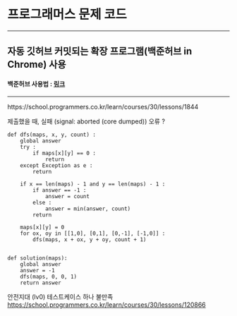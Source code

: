 # 프로그래머스 문제 코드
<hr>

## 자동 깃허브 커밋되는 확장 프로그램(백준허브 in Chrome) 사용
#### 백준허브 사용법 : [링크](https://velog.io/@flaxinger/%EB%B0%B1%EC%A4%80%ED%97%88%EB%B8%8C-%EC%82%AC%EC%9A%A9-%EB%B0%A9%EB%B2%95)

<hr>
https://school.programmers.co.kr/learn/courses/30/lessons/1844

제출했을 때, 실패 (signal: aborted (core dumped)) 오류 ?
```
def dfs(maps, x, y, count) :
    global answer
    try :
        if maps[x][y] == 0 :
            return
    except Exception as e :
        return
    
    if x == len(maps) - 1 and y == len(maps) - 1 :
        if answer == -1 :
            answer = count
        else :
            answer = min(answer, count)
        return
    
    maps[x][y] = 0
    for ox, oy in [[1,0], [0,1], [0,-1], [-1,0]] :
        dfs(maps, x + ox, y + oy, count + 1)
        

def solution(maps):
    global answer
    answer = -1
    dfs(maps, 0, 0, 1)
    return answer
 ```
 
 
 
 
 안전지대 (lv0) 테스트케이스 하나 불만족
https://school.programmers.co.kr/learn/courses/30/lessons/120866

